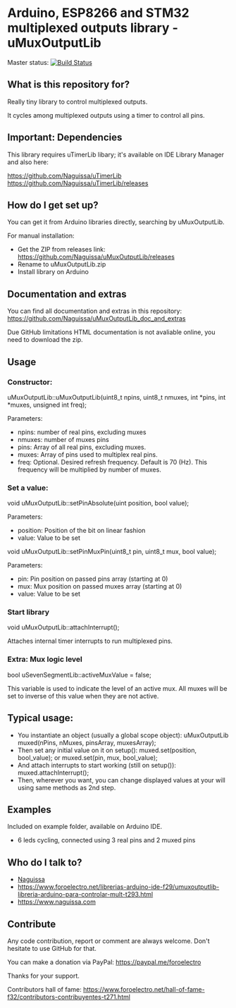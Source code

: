 # Arduino, ESP8266 and STM32 multiplexed outputs library - uMuxOutputLib #

Master status:   [![Build Status](https://travis-ci.org/Naguissa/uMuxOutputLib.svg?branch=master)](https://travis-ci.org/Naguissa/uMuxOutputLib)

## What is this repository for? ##

Really tiny library to control multiplexed outputs.

It cycles among multiplexed outputs using a timer to control all pins.

## Important: Dependencies ##

This library requires uTimerLib libary; it's available on IDE Library Manager and also here:

https://github.com/Naguissa/uTimerLib
https://github.com/Naguissa/uTimerLib/releases



## How do I get set up? ##

You can get it from Arduino libraries directly, searching by uMuxOutputLib.

For manual installation:

 * Get the ZIP from releases link: https://github.com/Naguissa/uMuxOutputLib/releases
 * Rename to uMuxOutputLib.zip
 * Install library on Arduino


## Documentation and extras ##

You can find all documentation and extras in this repository: https://github.com/Naguissa/uMuxOutputLib_doc_and_extras

Due GitHub limitations HTML documentation is not avaliable online, you need to download the zip.


## Usage ##

### Constructor: ###

uMuxOutputLib::uMuxOutputLib(uint8_t npins, uint8_t nmuxes, int *pins, int *muxes, unsigned int freq);

Parameters:
 - npins: number of real pins, excluding muxes
 - nmuxes: number of muxes pins
 - pins: Array of all real pins, excluding muxes.
 - muxes: Array of pins used to multiplex real pins.
 - freq: Optional. Desired refresh frequency. Default is 70 (Hz). This frequency will be multiplied by number of muxes.

### Set a value: ###


void uMuxOutputLib::setPinAbsolute(uint position, bool value);

Parameters:
  - position: Position of the bit on linear fashion
  - value: Value to be set


void uMuxOutputLib::setPinMuxPin(uint8_t pin, uint8_t mux, bool value);

Parameters:
  - pin: Pin position on passed pins array (starting at 0)
  - mux: Mux position on passed muxes array (starting at 0)
  - value: Value to be set


### Start library ###

void uMuxOutputLib::attachInterrupt();

Attaches internal timer interrupts to run multiplexed pins.


### Extra: Mux logic level ###

bool uSevenSegmentLib::activeMuxValue = false;

This variable is used to indicate the level of an active mux. All muxes will be set to inverse of this value when they are not active.


## Typical usage: ##

 - You instantiate an object (usually a global scope object): uMuxOutputLib muxed(nPins, nMuxes, pinsArray, muxesArray);
 - Then set any initial value on it on setup(): muxed.set(position, bool_value); or muxed.set(pin, mux, bool_value);
 - And attach interrupts to start working (still on setup()): muxed.attachInterrupt();
 - Then, wherever you want, you can change displayed values at your will using same methods as 2nd step.



## Examples ##

Included on example folder, available on Arduino IDE.

 - 6 leds cycling, connected using 3 real pins and 2 muxed pins

## Who do I talk to? ##

 * [Naguissa](https://github.com/Naguissa)
 * https://www.foroelectro.net/librerias-arduino-ide-f29/umuxoutputlib-libreria-arduino-para-controlar-mult-t293.html
 * https://www.naguissa.com


## Contribute ##

Any code contribution, report or comment are always welcome. Don't hesitate to use GitHub for that.


You can make a donation via PayPal: https://paypal.me/foroelectro


Thanks for your support.


Contributors hall of fame: https://www.foroelectro.net/hall-of-fame-f32/contributors-contribuyentes-t271.html
